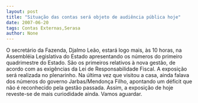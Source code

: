 ```yaml
---
layout: post
title: "Situação das contas será objeto de audiência pública hoje"
date: 2007-06-20
tags: Contas Externas,Serasa
author: None
---
```

O secret&aacute;rio da Fazenda, Djalmo Le&atilde;o, estar&aacute; logo mais, &agrave;s 10 horas, na Assembl&eacute;ia Legislativa do Estado apresentando os n&uacute;meros do primeiro quadrimestre do Estado. S&atilde;o os primeiros relativos &agrave; nova gest&atilde;o, de acordo com as exig&ecirc;ncias da Lei de Responsabilidade Fiscal. A exposi&ccedil;&atilde;o ser&aacute; realizada no plenarinho.
Na &uacute;ltima vez que visitou a casa, ainda falava dos n&uacute;meros do governo Jarbas/Mendon&ccedil;a Filho, apontando um d&eacute;ficit que n&atilde;o &eacute; reconhecido pela gest&atilde;o passada. Assim, a exposi&ccedil;&atilde;o de hoje reveste-se de mais curiodidade ainda. Vamos aguardar. 